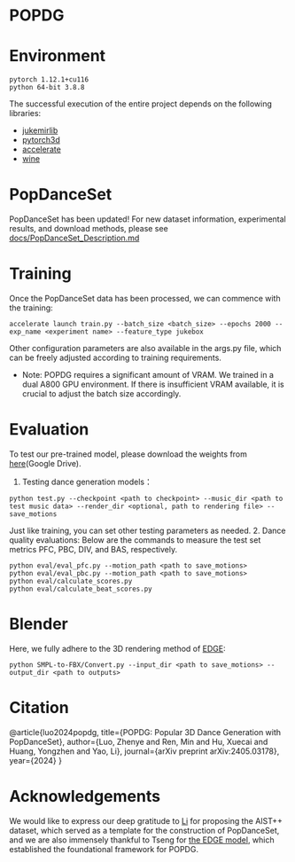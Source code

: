# POPDG
# Environment
```
pytorch 1.12.1+cu116
python 64-bit 3.8.8
```
The successful execution of the entire project depends on the following libraries:
- [jukemirlib](https://github.com/rodrigo-castellon/jukemirlib)
- [pytorch3d](https://github.com/facebookresearch/pytorch3d)
- [accelerate](https://huggingface.co/docs/accelerate/v0.16.0/en/index)
- [wine](https://www.winehq.org) 
# PopDanceSet
PopDanceSet has been updated! For new dataset information, experimental results, and download methods, please see [docs/PopDanceSet_Description.md](https://github.com/Luke-Luo1/POPDG/blob/main/docs/PopDanceSet_Description.md)
# Training
Once the PopDanceSet data has been processed, we can commence with the training:
```
accelerate launch train.py --batch_size <batch_size> --epochs 2000 --exp_name <experiment name> --feature_type jukebox
```
Other configuration parameters are also available in the args.py file, which can be freely adjusted according to training requirements.
- Note: POPDG requires a significant amount of VRAM. We trained in a dual A800 GPU environment. If there is insufficient VRAM available, it is crucial to adjust the batch size accordingly.
# Evaluation
To test our pre-trained model, please download the weights from [here](https://drive.google.com/file/d/13ZE-x-oKp8SBM7crfANrcZYkW26I3XBZ/view?usp=sharing)(Google Drive).
1. Testing dance generation models：
```
python test.py --checkpoint <path to checkpoint> --music_dir <path to test music data> --render_dir <optional, path to rendering file> --save_motions
```
Just like training, you can set other testing parameters as needed.
2. Dance quality evaluations:
Below are the commands to measure the test set metrics PFC, PBC, DIV, and BAS, respectively.
```
python eval/eval_pfc.py --motion_path <path to save_motions>
python eval/eval_pbc.py --motion_path <path to save_motions>
python eval/calculate_scores.py
python eval/calculate_beat_scores.py
```
# Blender
Here, we fully adhere to the 3D rendering method of [EDGE](https://github.com/Stanford-TML/EDGE):
```
python SMPL-to-FBX/Convert.py --input_dir <path to save_motions> --output_dir <path to outputs>
```
# Citation
@article{luo2024popdg,
  title={POPDG: Popular 3D Dance Generation with PopDanceSet},
  author={Luo, Zhenye and Ren, Min and Hu, Xuecai and Huang, Yongzhen and Yao, Li},
  journal={arXiv preprint arXiv:2405.03178},
  year={2024}
}
# Acknowledgements
We would like to express our deep gratitude to [Li](https://github.com/google-research/mint) for proposing the AIST++ dataset, which served as a template for the construction of PopDanceSet, and we are also immensely thankful to Tseng for [the EDGE model](https://github.com/Stanford-TML/EDGE), which established the foundational framework for POPDG.

